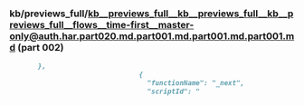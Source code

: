 ### kb/previews_full/kb__previews_full__kb__previews_full__kb__previews_full__flows__time-first__master-only@auth.har.part020.md.part001.md.part001.md.part001.md (part 002)

```md
       },
                                {
                                  "functionName": "_next",
                                  "scriptId": "
```

```
